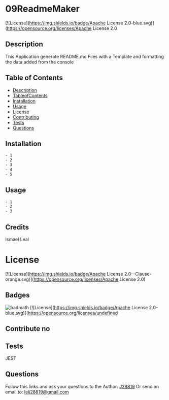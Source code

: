 # 09ReadmeMaker
[![License](https://img.shields.io/badge/Apache License 2.0-blue.svg)](https://opensource.org/licenses/Apache License 2.0
## Description 
 This Application generate README.md Files with a Template and formatting the data added from the console
 ## Table of Contents
 - [Description](#Description)
  - [TableofContents](#TableofContents)
 - [Installation](#Installation)
 - [Usage](#Usage)
 - [License](#Licens)
 - [Contributing](#Contributing)
 - [Tests](#Test)
 - [Questions](#Questions)
## Installation
 ```sh
- 1
- 2
- 3
- 4
- 5

 ``` 
 ## Usage
 ```sh
- 1
- 2
- 3

 ``` 
 ## Credits
 Ismael Leal
# License 
 [![License](https://img.shields.io/badge/Apache License 2.0--Clause-orange.svg)](https://opensource.org/licenses/Apache License 2.0)
## Badges
![badmath](https://img.shields.io/github/languages/top/lernantino/badmath)
 [![License](https://img.shields.io/badge/Apache License 2.0-blue.svg)](https://opensource.org/licenses/undefined
 ## Contribute no
## Tests
 JEST 
## Questions
 Follow this links and ask your questions to the Author: [J28819](https://gist.github.com/J28819)
 Or send an email to: lelj28819@gmail.com